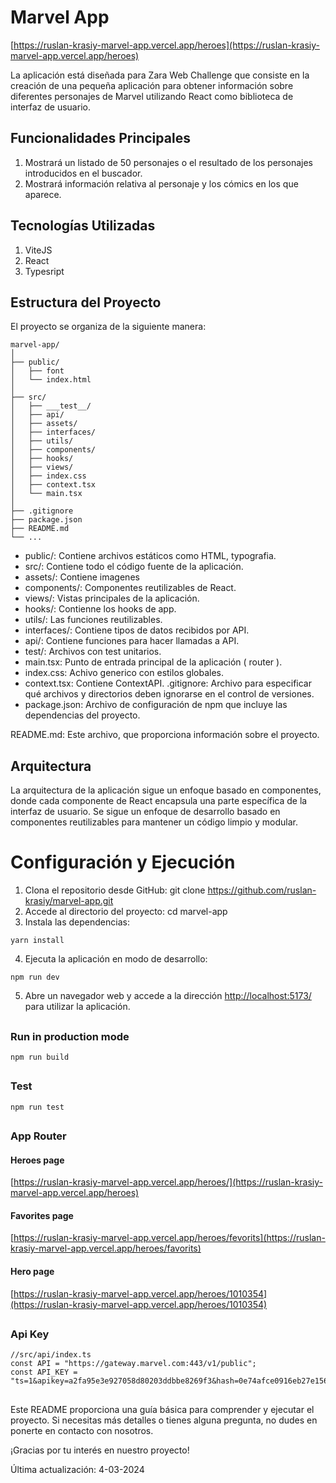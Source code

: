 # Marvel App
[https://ruslan-krasiy-marvel-app.vercel.app/heroes](https://ruslan-krasiy-marvel-app.vercel.app/heroes)

La aplicación está diseñada para Zara Web Challenge que consiste en la creación de una pequeña aplicación para obtener información sobre
diferentes personajes de Marvel utilizando React como biblioteca de interfaz de usuario.


## Funcionalidades Principales

1. Mostrará un listado de 50 personajes o el resultado de los personajes introducidos
en el buscador.
2. Mostrará información relativa al personaje y los cómics en los que aparece.

## Tecnologías Utilizadas

1. ViteJS
1. React
2. Typesript

## Estructura del Proyecto

El proyecto se organiza de la siguiente manera:

```
marvel-app/
│
├── public/
│   ├── font
│   └── index.html
│
├── src/
│   ├── ___test__/
│   ├── api/
│   ├── assets/
│   ├── interfaces/
│   ├── utils/
│   ├── components/
│   ├── hooks/
│   ├── views/
│   ├── index.css
│   ├── context.tsx
│   └── main.tsx
│
├── .gitignore
├── package.json
├── README.md
└── ...
```

- public/: Contiene archivos estáticos como HTML, typografia.
- src/: Contiene todo el código fuente de la aplicación.
- assets/: Contiene imagenes
- components/: Componentes reutilizables de React.
- views/: Vistas principales de la aplicación.
- hooks/: Contienne los hooks de app.
- utils/: Las funciones reutilizables.
- interfaces/: Contiene tipos de datos recibidos por API.
- api/: Contiene funciones para hacer llamadas a API.
- test/: Archivos con test unitarios.
- main.tsx: Punto de entrada principal de la aplicación ( router ).
- index.css: Achivo generico con estilos globales.
- context.tsx: Contiene ContextAPI.
.gitignore: Archivo para especificar qué archivos y directorios deben ignorarse en el control de versiones.
- package.json: Archivo de configuración de npm que incluye las dependencias del proyecto.

README.md: Este archivo, que proporciona información sobre el proyecto.

## Arquitectura

La arquitectura de la aplicación sigue un enfoque basado en componentes, donde cada componente de React encapsula una parte específica de la interfaz de usuario. Se sigue un enfoque de desarrollo basado en componentes reutilizables para mantener un código limpio y modular.

# Configuración y Ejecución

1. Clona el repositorio desde GitHub: git clone https://github.com/ruslan-krasiy/marvel-app.git
2. Accede al directorio del proyecto: cd marvel-app
3. Instala las dependencias: 
```
yarn install
```
4. Ejecuta la aplicación en modo de desarrollo: 
```
npm run dev
```
5. Abre un navegador web y accede a la dirección [http://localhost:5173/](http://localhost:5173/) para utilizar la aplicación.

##
### Run in production mode

```
npm run build
```
##
### Test

```
npm run test
```
##
### App Router

#### Heroes page
[https://ruslan-krasiy-marvel-app.vercel.app/heroes/](https://ruslan-krasiy-marvel-app.vercel.app/heroes)


#### Favorites page
[https://ruslan-krasiy-marvel-app.vercel.app/heroes/fevorits](https://ruslan-krasiy-marvel-app.vercel.app/heroes/favorits)

#### Hero page
[https://ruslan-krasiy-marvel-app.vercel.app/heroes/1010354](https://ruslan-krasiy-marvel-app.vercel.app/heroes/1010354)

##

### Api Key

```
//src/api/index.ts
const API = "https://gateway.marvel.com:443/v1/public";
const API_KEY = "ts=1&apikey=a2fa95e3e927058d80203ddbbe8269f3&hash=0e74afce0916eb27e1560c6ad8b3a870";
```

##
Este README proporciona una guía básica para comprender y ejecutar el proyecto. Si necesitas más detalles o tienes alguna pregunta, no dudes en ponerte en contacto con nosotros.

¡Gracias por tu interés en nuestro proyecto!

Última actualización: 4-03-2024
